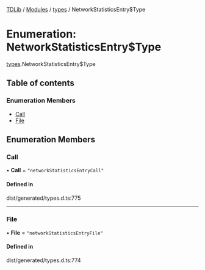 [TDLib](../README.md) / [Modules](../modules.md) / [types](../modules/types.md) / NetworkStatisticsEntry$Type

# Enumeration: NetworkStatisticsEntry$Type

[types](../modules/types.md).NetworkStatisticsEntry$Type

## Table of contents

### Enumeration Members

- [Call](types.NetworkStatisticsEntry_Type.md#call)
- [File](types.NetworkStatisticsEntry_Type.md#file)

## Enumeration Members

### Call

• **Call** = ``"networkStatisticsEntryCall"``

#### Defined in

dist/generated/types.d.ts:775

___

### File

• **File** = ``"networkStatisticsEntryFile"``

#### Defined in

dist/generated/types.d.ts:774
